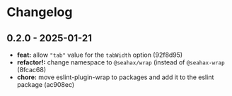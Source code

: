 # Changelog

## 0.2.0 - 2025-01-21

- __feat:__ allow `"tab"` value for the `tabWidth` option (92f8d95)
- __refactor!:__ change namespace to `@seahax/wrap` (instead of `@seahax-wrap` (8fcac68)
- __chore:__ move eslint-plugin-wrap to packages and add it to the eslint package (ac908ec)

